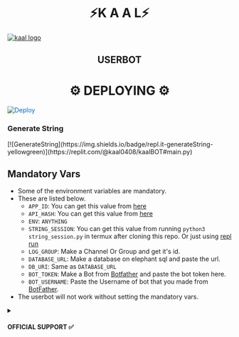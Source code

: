 <h1 align="center">⚡K A A L⚡</h1>


[![kaal logo](https://telegra.ph/file/f9b0c1b8534fad26d3c8f.jpg)](https://t.me/kaalsupport01)

<h2 align="center">USERBOT</h2>


<h1 align="center">⚙️ DEPLOYING ⚙️</h1>



    

<a href="https://dashboard.heroku.com/new?button-url=https%3A%2F%2Fgithub.com%2Fkaal0408%2FkaaluserBOT&template=https%3A%2F%2Fgithub.com%2Fkaal0408%2FkaaluserBOT" style="background-color: initial; box-sizing: border-box; color: #0366d6; text-decoration-line: none;"><img alt="Deploy" data-canonical-src="https://www.herokucdn.com/deploy/button.svg" src="https://camo.githubusercontent.com/83b0e95b38892b49184e07ad572c94c8038323fb/68747470733a2f2f7777772e6865726f6b7563646e2e636f6d2f6465706c6f792f627574746f6e2e737667" style="border-style: none; box-sizing: initial; max-width: 100%;" /></a></div>
</a>
<h3>Generate String </h3>
[![GenerateString](https://img.shields.io/badge/repl.it-generateString-yellowgreen)](https://replit.com/@kaal0408/kaalBOT#main.py) 


## Mandatory Vars

- Some of the environment variables are mandatory.
- These are listed below.
    - `APP_ID`:   You can get this value from [here](https://my.telegram.org)
    - `API_HASH`:   You can get this value from [here](https://my.telegram.org)
    - `ENV`:   `ANYTHING`
    - `STRING_SESSION`:   You can get this value from running `python3 string_session.py` in termux after cloning this repo. Or just using [repl run](https://repl.it/@itzgauravv/kaalBOT#main.py)
    - `LOG_GROUP`:   Make a Channel Or Group and get it's id.
    - `DATABASE_URL`:   Make a database on elephant sql and paste the url.
    - `DB_URI`:   Same as `DATABASE_URL`
    - `BOT_TOKEN`:   Make a Bot from [Botfather](https://t.me/botfather) and paste the bot token here.
    - `BOT_USERNAME`:   Paste the Username of bot that you made from [BotFather](https://t.me/botfather).
- The userbot will not work without setting the mandatory vars.

</details>

<details>
  <summary> <h4>OFFICIAL SUPPORT ✅</h4> </summary>

```
Get help regarding setting up 
your kaalBOT in our official 
support Group and get updates
notifications in Update Channel.
```

<a href="https://t.me/kaalsupport"><img src="https://img.shields.io/badge/Join-Support%20Channel-red.svg?style=for-the-badge&logo=Telegram"></a>

<a href="https://t.me/kaalsupport01"><img src="https://img.shields.io/badge/Join-Support%20Group-red.svg?style=for-the-badge&logo=Telegram"></a>





<details>
  <summary> <h4>• LICENSE •</h4> </summary>

![](https://www.gnu.org/graphics/gplv3-or-later.png)

Copyright (C) 2021 kaal-OP

Poject [kaalBOT](https://github.com/kaal-OP/kaalBOT) is free software: you can redistribute it and/or modify
it under the terms of the GNU General Public License as published by
the Free Software Foundation, either version 3 of the License, or
(at your option) any later version.

This program is distributed in the hope that it will be useful,
but WITHOUT ANY WARRANTY; without even the implied warranty of
MERCHANTABILITY or FITNESS FOR A PARTICULAR PURPOSE.  See the
GNU General Public License for more details.

You should have received a copy of the GNU General Public License
along with this program. If not, see <https://www.gnu.org/licenses/>.

</details>

<details>
  <summary> <h4>• Credits 🏅 •</h4> </summary>

• [kaal-OP](https://github.com/kaal0408):DEV

• [SHRVAN](https://github.com/shrvan42):DEV

• [Itzgauravv](https://github.com/itzgauravv):DEV

• [AuraXBot](https://github.com/AuraXNetwork/AuraXBot)

• [JaaduBot](https://github.com/Amberyt/JaaduBot)

• [CatUserbot](https://github.com/sandy1709/catuserbot)

• [MafiaBot](https://github.com/H1M4N5HU0P/MAFIA-BOT)

• [HellBot](https://github.com/Hellboy-OP/hellbot)

• [Uniborg](https://github.com/spechide/uniborg)


</details>

